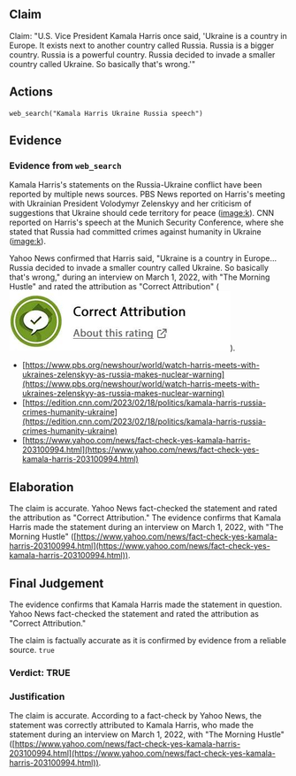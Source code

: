 ## Claim
Claim: "U.S. Vice President Kamala Harris once said, 'Ukraine is a country in Europe. It exists next to another country called Russia. Russia is a bigger country. Russia is a powerful country. Russia decided to invade a smaller country called Ukraine. So basically that's wrong.'"

## Actions
```
web_search("Kamala Harris Ukraine Russia speech")
```

## Evidence
### Evidence from `web_search`
Kamala Harris's statements on the Russia-Ukraine conflict have been reported by multiple news sources. PBS News reported on Harris's meeting with Ukrainian President Volodymyr Zelenskyy and her criticism of suggestions that Ukraine should cede territory for peace (<image:k>). CNN reported on Harris's speech at the Munich Security Conference, where she stated that Russia had committed crimes against humanity in Ukraine (<image:k>).

Yahoo News confirmed that Harris said, "Ukraine is a country in Europe... Russia decided to invade a smaller country called Ukraine. So basically that's wrong," during an interview on March 1, 2022, with "The Morning Hustle" and rated the attribution as "Correct Attribution" (![image 559](media/2025-08-06_17-51-1754502675-610211.jpg)).
*   [https://www.pbs.org/newshour/world/watch-harris-meets-with-ukraines-zelenskyy-as-russia-makes-nuclear-warning](https://www.pbs.org/newshour/world/watch-harris-meets-with-ukraines-zelenskyy-as-russia-makes-nuclear-warning)
*   [https://edition.cnn.com/2023/02/18/politics/kamala-harris-russia-crimes-humanity-ukraine](https://edition.cnn.com/2023/02/18/politics/kamala-harris-russia-crimes-humanity-ukraine)
*   [https://www.yahoo.com/news/fact-check-yes-kamala-harris-203100994.html](https://www.yahoo.com/news/fact-check-yes-kamala-harris-203100994.html)


## Elaboration
The claim is accurate. Yahoo News fact-checked the statement and rated the attribution as "Correct Attribution." The evidence confirms that Kamala Harris made the statement during an interview on March 1, 2022, with "The Morning Hustle" ([https://www.yahoo.com/news/fact-check-yes-kamala-harris-203100994.html](https://www.yahoo.com/news/fact-check-yes-kamala-harris-203100994.html)).


## Final Judgement
The evidence confirms that Kamala Harris made the statement in question. Yahoo News fact-checked the statement and rated the attribution as "Correct Attribution."

The claim is factually accurate as it is confirmed by evidence from a reliable source. `true`

### Verdict: TRUE

### Justification
The claim is accurate. According to a fact-check by Yahoo News, the statement was correctly attributed to Kamala Harris, who made the statement during an interview on March 1, 2022, with "The Morning Hustle" ([https://www.yahoo.com/news/fact-check-yes-kamala-harris-203100994.html](https://www.yahoo.com/news/fact-check-yes-kamala-harris-203100994.html)).
